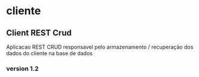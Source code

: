 # cliente
## Client REST Crud
Aplicacao REST CRUD responsavel pelo armazenamento / recuperação dos dados do cliente na base de dados

### version 1.2
